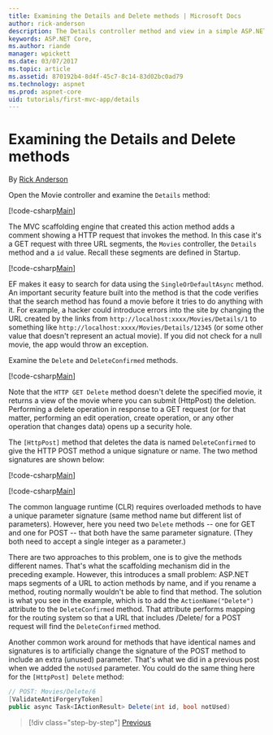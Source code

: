 ```yaml
---
title: Examining the Details and Delete methods | Microsoft Docs
author: rick-anderson
description: The Details controller method and view in a simple ASP.NET Core MVC app.
keywords: ASP.NET Core,
ms.author: riande
manager: wpickett
ms.date: 03/07/2017
ms.topic: article
ms.assetid: 870192b4-8d4f-45c7-8c14-83d02bc0ad79
ms.technology: aspnet
ms.prod: aspnet-core
uid: tutorials/first-mvc-app/details
---
```

# Examining the Details and Delete methods

By [Rick Anderson](https://twitter.com/RickAndMSFT)

Open the Movie controller and examine the `Details` method:

[!code-csharp[Main](start-mvc/sample/MvcMovie/Controllers/MoviesController.cs?name=snippet_details)]

The MVC scaffolding engine that created this action method adds a comment showing a HTTP request that invokes the method. In this case it's a GET request with three URL segments, the `Movies` controller, the `Details` method and a `id` value. Recall these segments are defined in Startup.

[!code-csharp[Main](start-mvc/sample/MvcMovie/Startup.cs?highlight=5&name=snippet_1)]

EF makes it easy to search for data using the `SingleOrDefaultAsync` method. An important security feature built into the method is that the code verifies that the search method has found a movie before it tries to do anything with it. For example, a hacker could introduce errors into the site by changing the URL created by the links from `http://localhost:xxxx/Movies/Details/1` to something like  `http://localhost:xxxx/Movies/Details/12345` (or some other value that doesn't represent an actual movie). If you did not check for a null movie, the app would throw an exception.

Examine the `Delete` and `DeleteConfirmed` methods.

[!code-csharp[Main](start-mvc/sample/MvcMovie/Controllers/MoviesController.cs?name=snippet_delete)]

Note that the `HTTP GET Delete` method doesn't delete the specified movie, it returns a view of the movie where you can submit (HttpPost) the deletion. Performing a delete operation in response to a GET request (or for that matter, performing an edit operation, create operation, or any other operation that changes data) opens up a security hole.

The `[HttpPost]` method that deletes the data is named `DeleteConfirmed` to give the HTTP POST method a unique signature or name. The two method signatures are shown below:

[!code-csharp[Main](start-mvc/sample/MvcMovie/Controllers/MoviesController.cs?name=snippet_delete2)]

[!code-csharp[Main](start-mvc/sample/MvcMovie/Controllers/MoviesController.cs?name=snippet_delete3)]


The common language runtime (CLR) requires overloaded methods to have a unique parameter signature (same method name but different list of parameters). However, here you need two `Delete` methods -- one for GET and one for POST -- that both have the same parameter signature. (They both need to accept a single integer as a parameter.)

There are two approaches to this problem, one is to give the methods different names. That's what the scaffolding mechanism did in the preceding example. However, this introduces a small problem: ASP.NET maps segments of a URL to action methods by name, and if you rename a method, routing normally wouldn't be able to find that method. The solution is what you see in the example, which is to add the `ActionName("Delete")` attribute to the `DeleteConfirmed` method. That attribute performs mapping for the routing system so that a URL that includes /Delete/ for a POST request will find the `DeleteConfirmed` method.

Another common work around for methods that have identical names and signatures is to artificially change the signature of the POST method to include an extra (unused) parameter. That's what we did in a previous post when we added the `notUsed` parameter. You could do the same thing here for the `[HttpPost] Delete` method:

```csharp
// POST: Movies/Delete/6
[ValidateAntiForgeryToken]
public async Task<IActionResult> Delete(int id, bool notUsed)
```

>[!div class="step-by-step"]
[Previous](validation.md)